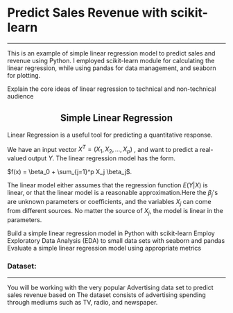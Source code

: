 # Predict Sales Revenue with scikit-learn
-------------------------------------------------

This is an example of simple linear regression model to predict sales and revenue using Python. 
I employed scikit-learn module for calculating the linear regression, while using pandas for data management, and seaborn for plotting. 

Explain the core ideas of linear regression to technical and non-technical audience

<h2 align="center">Simple Linear Regression</h2>

Linear Regression is a useful tool for predicting a quantitative response.

We have an input vector $X^T = (X_1, X_2,...,X_p)$ , and want to predict a real-valued output $Y$. The linear regression model has the form.

$f(x) = \beta_0 + \sum_{j=1}^p X_j \beta_j$.

The linear model either assumes that the regression function $E(Y|X)$ is linear, or that the linear model is a reasonable approximation.Here the $\beta_j$'s are unknown parameters or coefficients, and the variables $X_j$ can come from different sources. No matter the source of $X_j$, the model is linear in the parameters.


Build a simple linear regression model in Python with scikit-learn
Employ Exploratory Data Analysis (EDA) to small data sets with seaborn and pandas
Evaluate a simple linear regression model using appropriate metrics

### Dataset:

-------------------------------------------------

You will be working with the very popular Advertising data set to predict sales revenue based on 
The dataset consists of advertising spending through mediums such as TV, radio, and newspaper.





